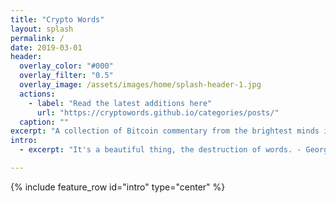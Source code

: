 ```yaml
---
title: "Crypto Words"
layout: splash
permalink: /
date: 2019-03-01
header:
  overlay_color: "#000"
  overlay_filter: "0.5"
  overlay_image: /assets/images/home/splash-header-1.jpg
  actions:
    - label: "Read the latest additions here"
      url: "https://cryptowords.github.io/categories/posts/"
  caption: ""
excerpt: "A collection of Bitcoin commentary from the brightest minds in the crypto community."
intro: 
  - excerpt: "It's a beautiful thing, the destruction of words. - George Orwell"

---
```


{% include feature_row id="intro" type="center" %}